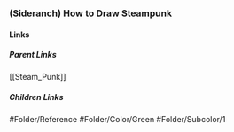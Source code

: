 ### (Sideranch) How to Draw Steampunk
#### Links
##### Parent Links
[[Steam_Punk]]
##### Children Links
#Folder/Reference
#Folder/Color/Green
#Folder/Subcolor/1
